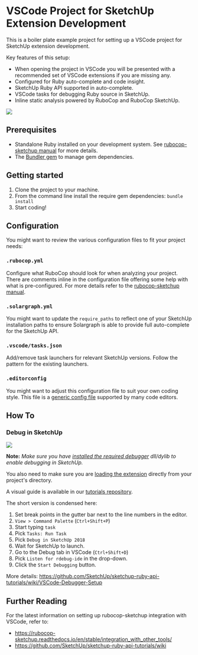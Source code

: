 # VSCode Project for SketchUp Extension Development

This is a boiler plate example project for setting up a VSCode project for SketchUp extension development.

Key features of this setup:

* When opening the project in VSCode you will be presented with a recommended set of VSCode extensions if you are missing any.
* Configured for Ruby auto-complete and code insight.
* SketchUp Ruby API supported in auto-complete.
* VSCode tasks for debugging Ruby source in SketchUp.
* Inline static analysis powered by RuboCop and RuboCop SketchUp.

![](https://github.com/SketchUp/sketchup-ruby-api-tutorials/wiki/images/VSCode/VSCodeSolargraphAutoComplete.png)

## Prerequisites

* Standalone Ruby installed on your development system. See [rubocop-sketchup manual](https://rubocop-sketchup.readthedocs.io/en/stable/installation/) for more details.
* The [Bundler gem](http://bundler.io/) to manage gem dependencies.

## Getting started

1. Clone the project to your machine.
2. From the command line install the require gem dependencies: `bundle install`
3. Start coding!

## Configuration

You might want to review the various configuration files to fit your project needs:

### `.rubocop.yml`

Configure what RuboCop should look for when analyzing your project. There are comments inline in the configuration file offering some help with what is pre-configured. For more details refer to the  [rubocop-sketchup manual](https://rubocop-sketchup.readthedocs.io/en/stable/).

### `.solargraph.yml`

You might want to update the `require_paths` to reflect one of your SketchUp installation paths to ensure Solargraph is able to provide full auto-complete for the SketchUp API.

### `.vscode/tasks.json`

Add/remove task launchers for relevant SketchUp versions. Follow the pattern for the existing launchers.

### `.editorconfig`

You might want to adjust this configuration file to suit your own coding style. This file is a [generic config file](https://editorconfig.org/) supported by many code editors.

## How To

### Debug in SketchUp

![](https://github.com/SketchUp/sketchup-ruby-api-tutorials/wiki/images/VSCode/VSCodeDebugging.gif)

**Note:** _Make sure you have [installed the required debugger](https://github.com/SketchUp/sketchup-ruby-api-tutorials/wiki/VSCode-Debugger-Setup#preparing-sketchup) dll/dylib to enable debugging in SketchUp._

You also need to make sure you are [loading the extension](https://github.com/SketchUp/sketchup-ruby-api-tutorials#loading-directly-from-the-repository) directly from your project's directory.

A visual guide is available in our [tutorials repository](https://code.visualstudio.com/docs/editor/debugging).

The short version is condensed here:

1. Set break points in the gutter bar next to the line numbers in the editor.
2. `View > Command Palette` (`Ctrl+Shift+P`)
3. Start typing `task`
4. Pick `Tasks: Run Task`
5. Pick `Debug in SketchUp 2018`
6. Wait for SketchUp to launch.
7. Go to the Debug tab in VSCode (`Ctrl+Shift+D`)
8. Pick `Listen for rdebug-ide` in the drop-down.
9. Click the `Start Debugging` button.

More details: https://github.com/SketchUp/sketchup-ruby-api-tutorials/wiki/VSCode-Debugger-Setup

## Further Reading

For the latest information on setting up rubocop-sketchup integration with VSCode, refer to:

* https://rubocop-sketchup.readthedocs.io/en/stable/integration_with_other_tools/
* https://github.com/SketchUp/sketchup-ruby-api-tutorials/wiki
